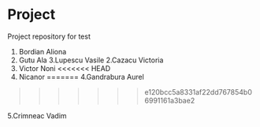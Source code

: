 # Project
Project repository for test
1. Bordian Aliona
2. Gutu Ala
3.Lupescu Vasile
2.Cazacu Victoria
6. Victor Noni
<<<<<<< HEAD
7. Nicanor
=======
4.Gandrabura Aurel
>>>>>>> e120bcc5a8331af22dd767854b06991161a3bae2

5.Crimneac Vadim



